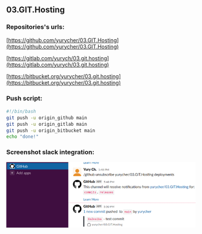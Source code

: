 ## 03.GIT.Hosting

### Repositories's urls:

[https://github.com/yurycher/03.GIT.Hosting](https://github.com/yurycher/03.GIT.Hosting)

[https://gitlab.com/yurych/03.git.hosting](https://gitlab.com/yurych/03.git.hosting)

[https://bitbucket.org/yurycher/03.git.hosting](https://bitbucket.org/yurycher/03.git.hosting)

### Push script:

```bash
#!/bin/bash
git push -u origin_github main
git push -u origin_gitlab main
git push -u origin_bitbucket main
echo "done!"
```

### Screenshot slack integration:

![Image](./slack.png)
